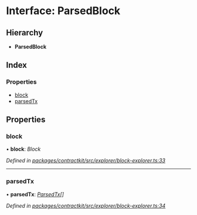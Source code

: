 # Interface: ParsedBlock

## Hierarchy

* **ParsedBlock**

## Index

### Properties

* [block](_explorer_block_explorer_.parsedblock.md#block)
* [parsedTx](_explorer_block_explorer_.parsedblock.md#parsedtx)

## Properties

###  block

• **block**: *Block*

*Defined in [packages/contractkit/src/explorer/block-explorer.ts:33](https://github.com/celo-org/celo-monorepo/blob/master/packages/contractkit/src/explorer/block-explorer.ts#L33)*

___

###  parsedTx

• **parsedTx**: *[ParsedTx](_explorer_block_explorer_.parsedtx.md)[]*

*Defined in [packages/contractkit/src/explorer/block-explorer.ts:34](https://github.com/celo-org/celo-monorepo/blob/master/packages/contractkit/src/explorer/block-explorer.ts#L34)*
